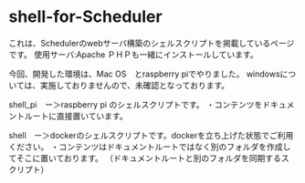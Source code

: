 # shell-for-Scheduler
これは、Schedulerのwebサーバ構築のシェルスクリプトを掲載しているページです。
使用サーバ:Apache ＰＨＰも一緒にインストールしています。

今回、開発した環境は、Mac OS　とraspberry piでやりました。
windowsについては、実施しておりませんので、未確認となっております。

shell_pi　ー＞raspberry pi のシェルスクリプトです。
・コンテンツをドキュメントルートに直接置いています。

shell　ー＞dockerのシェルスクリプトです。dockerを立ち上げた状態でご利用ください。
・コンテンツはドキュメントルートではなく別のフォルダを作成してそこに置いております。
（ドキュメントルートと別のフォルダを同期するスクリプト）
